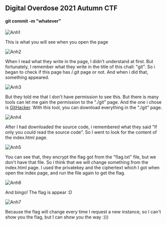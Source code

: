 ## Digital Overdose 2021 Autumn CTF

#### git commit -m "whatever"

![Anh1](../../img/wuGit1.PNG)

This is what you will see when you open the page

![Anh2](../../img/wuGit2.PNG)

When I read what they write in the page, I didn't understand at first. But fortunately, I remember what they write in the title of this chall: "git". So i began to check if this page has /.git page or not. And when i did that, something appeared.

![Anh3](../../img/wuGit3.PNG)

But they told me that I don't have permission to see this. But there is many tools can let me gain the permission to the "./git" page. And the one i chose is [GitHacker](https://github.com/WangYihang/GitHacker). With this tool, you can download everything in the "./git" page.

![Anh4](../../img/wuGit4.PNG)

After I had downloaded the source code, i remembered what they said "If only you could read the source code". So I went to look for the content of the index.html page.

![Anh5](../../img/wuGit5.PNG)

You can see that, they encrypt the flag got from the "flag.txt" file, but we don't have that file. So i think that we will change something from the index.html page. I used the privatekey and the ciphertext which I got when open the index page, and run the file again to get the flag.

![Anh6](../../img/wuGit6.PNG)

And bingo! The flag is appear :D

![Anh7](../../img/wuGit7.PNG)

Because the flag will change every time I request a new instance, so I can't show you the flag, but I can show you the way :)))
